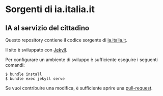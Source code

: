 # Sorgenti di ia.italia.it
## IA al servizio del cittadino

Questo repository contiene il codice sorgente di [ia.italia.it](https://ia.italia.it).

Il sito è sviluppato con [Jekyll](https://jekyllrb.com/).

Per configurare un ambiente di sviluppo è sufficiente eseguire i seguenti comandi:

    $ bundle install
    $ bundle exec jekyll serve

Se vuoi contribuire una modifica, è sufficiente aprire una [pull-request](https://help.github.com/articles/about-pull-requests/).
